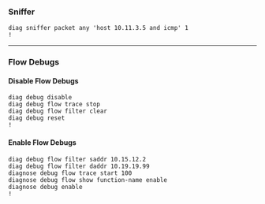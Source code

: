 ### **Sniffer**
```
diag sniffer packet any 'host 10.11.3.5 and icmp' 1
!
```
---
### **Flow Debugs**
#### Disable Flow Debugs
```
diag debug disable
diag debug flow trace stop
diag debug flow filter clear
diag debug reset
!
```
#### Enable Flow Debugs
```
diag debug flow filter saddr 10.15.12.2
diag debug flow filter daddr 10.19.19.99
diagnose debug flow trace start 100
diagnose debug flow show function-name enable
diagnose debug enable
!
```
